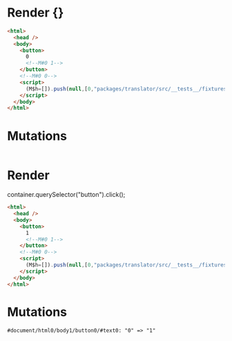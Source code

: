 # Render {}
```html
<html>
  <head />
  <body>
    <button>
      0
      <!--M#0 1-->
    </button>
    <!--M#0 0-->
    <script>
      (M$h=[]).push(null,[0,"packages/translator/src/__tests__/fixtures/basic-handler-refless/template.marko_0",])
    </script>
  </body>
</html>
```

# Mutations
```

```


# Render 
container.querySelector("button").click();

```html
<html>
  <head />
  <body>
    <button>
      1
      <!--M#0 1-->
    </button>
    <!--M#0 0-->
    <script>
      (M$h=[]).push(null,[0,"packages/translator/src/__tests__/fixtures/basic-handler-refless/template.marko_0",])
    </script>
  </body>
</html>
```

# Mutations
```
#document/html0/body1/button0/#text0: "0" => "1"
```